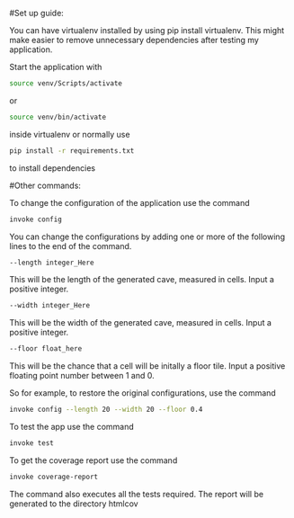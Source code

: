 #Set up guide:

You can have virtualenv installed by using pip install virtualenv. This might make easier to remove unnecessary
dependencies after testing my application.

Start the application with 
```bash
source venv/Scripts/activate
```
or
```bash
source venv/bin/activate
```

inside virtualenv or normally use 
```bash
pip install -r requirements.txt
```
to install dependencies


#Other commands:

To change the configuration of the application use the command
```bash
invoke config 
```
You can change the configurations by adding one or more of the following lines to the end of the command.
```bash
--length integer_Here
```
This will be the length of the generated cave, measured in cells. Input a positive integer.


```bash
--width integer_Here
```
This will be the width of the generated cave, measured in cells. Input a positive integer.


```bash
--floor float_here
```
This will be the chance that a cell will be initally a floor tile. Input a positive floating point number between 1 and 0.


So for example, to restore the original configurations, use the command

```bash
invoke config --length 20 --width 20 --floor 0.4
```


To test the app use the command 
```bash
invoke test
```


To get the coverage report use the command
```bash
invoke coverage-report
```
The command also executes all the tests required. The report will be generated to the directory htmlcov 
